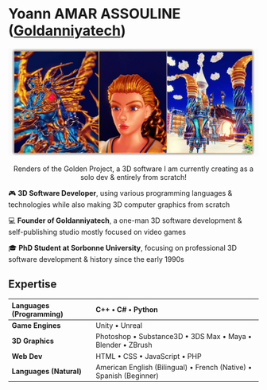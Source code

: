 <!--  URL: https://github.com/Goldanniyatech/Goldanniyatech -->

# Yoann AMAR ASSOULINE ([Goldanniyatech](https://www.goldanniyatech.com/)) 

[![Banner](Data/Goldanniyatech-Banner.png?raw=true "Goldanniyatech Banner")](https://www.goldanniyatech.com/)
<p align="center"> Renders of the Golden Project, a 3D software I am currently creating as a solo dev & entirely from scratch! </p>

🎮 **3D Software Developer**, using various programming languages & technologies while also making 3D computer graphics from scratch

💻 **Founder of Goldanniyatech**, a one-man 3D software development & self-publishing studio mostly focused on video games

🎓 **PhD Student at Sorbonne University**, focusing on professional 3D software development & history since the early 1990s

## Expertise

| **Languages (Programming)** | C++ • C# • Python                                                    |
| :------------------------   | :----------------------------------------------                      |
| **Game Engines**            | Unity • Unreal                                                       | 
| **3D Graphics**             | Photoshop • Substance3D • 3DS Max • Maya • Blender • ZBrush          |
| **Web Dev**                 | HTML • CSS • JavaScript • PHP                                        |
| **Languages (Natural)**       | American English (Bilingual) • French (Native) • Spanish (Beginner)  |

